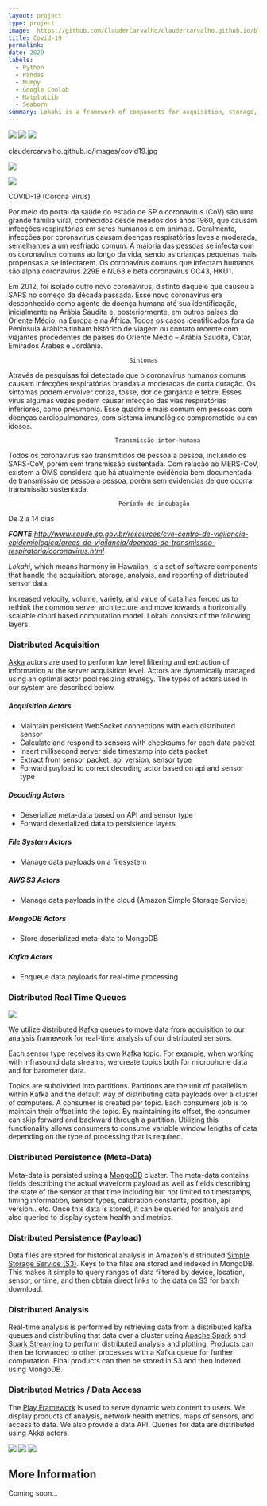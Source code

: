 ```yaml
---
layout: project
type: project
image:  https://github.com/ClauderCarvalho/claudercarvalho.github.io/blob/master/images/covid19.jpg
title: Covid-19
permalink: 
date: 2020
labels:
  - Python
  - Pandas
  - Numpy
  - Google Coolab
  - MatplotLib
  - Seaborn
summary: Lokahi is a framework of components for acquisition, storage, andlysis, and reporting of real-time distributed transient data.
---
```


<img class="ui image" src="{{ site.baseurl }}/images/opq-screenshot.png">


<img class="ui image" src="{{ site.baseurl }}/images/kip-screenshot.png">


<img class="ui image" src="{{ site.baseurl }}/images/covid19.jpg">


claudercarvalho.github.io/images/covid19.jpg

![](claudercarvalho.github.io/images/covid19.jpg)


<img src="https://github.com/ClauderCarvalho/claudercarvalho.github.io/blob/master/images/covid19.jpg">

   COVID-19 (Corona Virus)

Por meio do portal da saúde do estado de SP o coronavírus (CoV) são uma grande família viral, conhecidos desde meados dos anos 1960, que causam infecções respiratórias em seres humanos e em animais. Geralmente, infecções por coronavírus causam doenças respiratórias leves a moderada, semelhantes a um resfriado comum. A maioria das pessoas se infecta com os coronavírus comuns ao longo da vida, sendo as crianças pequenas mais propensas a se infectarem. Os coronavírus comuns que infectam humanos são alpha coronavírus 229E e NL63 e beta coronavírus OC43, HKU1.

Em 2012, foi isolado outro novo coronavírus, distinto daquele que causou a SARS no começo da década passada. Esse novo coronavírus era desconhecido como agente de doença humana até sua identificação, inicialmente na Arábia Saudita e, posteriormente, em outros países do Oriente Médio, na Europa e na África. Todos os casos identificados fora da Península Arábica tinham histórico de viagem ou contato recente com viajantes procedentes de países do Oriente Médio – Arábia Saudita, Catar, Emirados Árabes e Jordânia.

                                      Sintomas

Através de pesquisas foi detectado que o  coronavírus humanos comuns causam infecções respiratórias brandas a moderadas de curta duração. Os sintomas podem envolver coriza, tosse, dor de garganta e febre. Esses vírus algumas vezes podem causar infecção das vias respiratórias inferiores, como pneumonia. Esse quadro é mais comum em pessoas com doenças cardiopulmonares, com sistema imunológico comprometido ou em idosos.

                                  Transmissão inter-humana
 
Todos os coronavírus são transmitidos de pessoa a pessoa, incluindo os SARS-CoV, porém sem transmissão sustentada. Com relação ao MERS-CoV, existem a OMS considera que há atualmente evidência bem documentada de transmissão de pessoa a pessoa, porém sem evidencias de que ocorra transmissão sustentada.


                                   Período de incubação

De 2 a 14 dias

_**FONTE**:http://www.saude.sp.gov.br/resources/cve-centro-de-vigilancia-epidemiologica/areas-de-vigilancia/doencas-de-transmissao-respiratoria/coronavirus.html_













*Lokahi*, which means harmony in Hawaiian, is a set of software components that handle the acquisition, storage, 
analysis, and reporting of distributed sensor data. 

Increased velocity, volume, variety, and value of data has forced us to rethink the common server architecture and move 
towards a horizontally scalable cloud based computation model. Lokahi consists of the following layers.

### Distributed Acquisition
[Akka](http://akka.io/) actors are used to perform low level filtering and extraction of information at the server acquisition level. 
Actors are dynamically managed using an optimal actor pool resizing strategy. The types of actors used in our system are 
described below. 
 
##### Acquisition Actors
* Maintain persistent WebSocket connections with each distributed sensor
* Calculate and respond to sensors with checksums for each data packet
* Insert millisecond server side timestamp into data packet
* Extract from sensor packet: api version, sensor type
* Forward payload to correct decoding actor based on api and sensor type

##### Decoding Actors
* Deserialize meta-data based on API and sensor type
* Forward deserialized data to persistence layers

##### File System Actors
* Manage data payloads on a filesystem

##### AWS S3 Actors
* Manage data payloads in the cloud (Amazon Simple Storage Service)

##### MongoDB Actors
* Store deserialized meta-data to MongoDB

##### Kafka Actors
* Enqueue data payloads for real-time processing

### Distributed Real Time Queues
<img src="../images/lokahi-kafka.png" class="ui large image">

We utilize distributed [Kafka](http://kafka.apache.org/) queues to move data from acquisition to our analysis framework for real-time analysis of
our distributed sensors. 

Each sensor type receives its own Kafka topic. For example, when working with infrasound data
streams, we create topics both for microphone data and for barometer data. 

Topics are subdivided into partitions. Partitions are the unit of parallelism within Kafka and the default way of 
distributing data payloads over a cluster of computers. A consumer is created per topic. Each consumers job is to
maintain their offset into the topic. By maintaining its offset, the consumer can skip forward and backward through a 
partition. Utilizing this functionality allows consumers to consume variable window lengths of data depending on the
type of processing that is required.

### Distributed Persistence (Meta-Data)
Meta-data is persisted using a [MongoDB](https://www.mongodb.com/) cluster. The meta-data contains fields describing the actual waveform payload as
well as fields describing the state of the sensor at that time including but not limited to timestamps, timing 
information, sensor types, calibration constants, position, api version.. etc. Once this data is stored, it can be
queried for analysis and also queried to display system health and metrics.

### Distributed Persistence (Payload)
Data files are stored for historical analysis in Amazon's distributed 
[Simple Storage Service (S3)](https://aws.amazon.com/s3/). Keys to the files are stored and indexed in MongoDB. 
This makes it simple to query ranges of data filtered by device, location, sensor, or time, and then obtain direct links
to the data on S3 for batch download.

### Distributed Analysis
Real-time analysis is performed by retrieving data from a distributed kafka queues and distributing that data over a
cluster using [Apache Spark](http://spark.apache.org/) and [Spark Streaming](http://spark.apache.org/streaming/) 
to perform distributed analysis and plotting. Products can then be forwarded to other processes with a Kafka queue for 
further computation. Final products can then be stored in S3 and then indexed using MongoDB.

### Distributed Metrics / Data Access
The [Play Framework](https://www.playframework.com/) is used to serve dynamic web content to users. We display products 
of analysis, network health metrics, maps of sensors, and access to data. We also provide a data API. Queries for data 
are distributed using Akka actors.

<img src="../images/lokahi-map.png" class="ui large image">

<img src="../images/lokahi-stats.png" class="ui large image">

<img src="../images/lokahi-list.png" class="ui large image">

## More Information

Coming soon...
